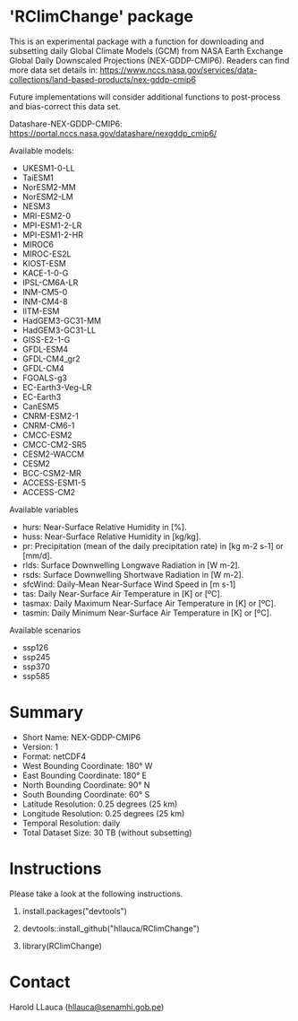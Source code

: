 'RClimChange' package
========================

This is an experimental package with a function for downloading and subsetting daily Global Climate Models (GCM) from NASA Earth Exchange Global Daily Downscaled Projections (NEX-GDDP-CMIP6). Readers can find more data set details in: https://www.nccs.nasa.gov/services/data-collections/land-based-products/nex-gddp-cmip6

Future implementations will consider additional functions to post-process and bias-correct this data set.

Datashare-NEX-GDDP-CMIP6: https://portal.nccs.nasa.gov/datashare/nexgddp_cmip6/

Available models:
- UKESM1-0-LL
- TaiESM1
- NorESM2-MM
- NorESM2-LM
- NESM3
- MRI-ESM2-0
- MPI-ESM1-2-LR
- MPI-ESM1-2-HR
- MIROC6
- MIROC-ES2L
- KIOST-ESM
- KACE-1-0-G
- IPSL-CM6A-LR
- INM-CM5-0
- INM-CM4-8
- IITM-ESM
- HadGEM3-GC31-MM
- HadGEM3-GC31-LL
- GISS-E2-1-G
- GFDL-ESM4
- GFDL-CM4_gr2
- GFDL-CM4
- FGOALS-g3
- EC-Earth3-Veg-LR
- EC-Earth3
- CanESM5
- CNRM-ESM2-1
- CNRM-CM6-1
- CMCC-ESM2
- CMCC-CM2-SR5
- CESM2-WACCM
- CESM2
- BCC-CSM2-MR
- ACCESS-ESM1-5
- ACCESS-CM2

Available variables
- hurs: Near-Surface Relative Humidity in [%].
- huss: Near-Surface Relative Humidity in [kg/kg].
- pr: Precipitation (mean of the daily precipitation rate) in [kg m-2 s-1] or [mm/d].
- rlds: Surface Downwelling Longwave Radiation in [W m-2].
- rsds: Surface Downwelling Shortwave Radiation in [W m-2].
- sfcWind: Daily-Mean Near-Surface Wind Speed in [m s-1]
- tas: Daily Near-Surface Air Temperature in [K] or [ºC].
- tasmax: Daily Maximum Near-Surface Air Temperature in [K] or [ºC].
- tasmin: Daily Minimum Near-Surface Air Temperature in [K] or [ºC].

Available scenarios
- ssp126
- ssp245
- ssp370
- ssp585

Summary
=======
- Short Name: NEX-GDDP-CMIP6
- Version: 1
- Format: netCDF4
- West Bounding Coordinate: 180° W
- East Bounding Coordinate: 180° E
- North Bounding Coordinate: 90° N
- South Bounding Coordinate: 60° S
- Latitude Resolution: 0.25 degrees (25 km)
- Longitude Resolution: 0.25 degrees (25 km)
- Temporal Resolution: daily
- Total Dataset Size: 30 TB (without subsetting)


Instructions
============
Please take a look at the following instructions.

1. install.packages("devtools")

2. devtools::install_github("hllauca/RClimChange")

3. library(RClimChange)


Contact
========
Harold LLauca (hllauca@senamhi.gob.pe)
